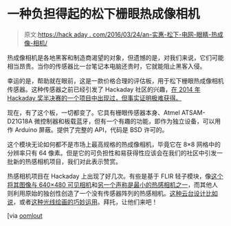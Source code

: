 # 一种负担得起的松下栅眼热成像相机

> 原文:[https://hack aday . com/2016/03/24/an-实惠-松下-电网-眼睛-热成像-相机/](https://hackaday.com/2016/03/24/an-affordable-panasonic-grid-eye-thermal-imaging-camera/)

热成像相机是各地黑客和制造商渴望的对象，但遗憾的是，对我们来说，它们可能相当昂贵。当你的传感器比一台笔记本电脑还贵时，它就能阻止黑客入侵。

幸运的是，帮助就在眼前，这是一款价格合理的评估板，用于松下栅眼热成像相机传感器。这种传感器之前已经引发了 Hackaday 社区的兴趣，[在 2014 年 Hackaday 奖半决赛的一个项目中出现过，但事实证明极难获得。](https://hackaday.io/project/1389-grid-eye-ble-capable-thermal-camera)

现在，有了这个板，一切都变了。它具有栅眼传感器本身、Atmel ATSAM-D21G18A 微控制器和板载蓝牙，但有一个有趣的功能，即作为独立设备，可以用作 Arduino 屏蔽。提供了完整的 API，代码是 BSD 许可的。

这个模块无论如何都不是市场上最高规格的热成像相机，毕竟它在 8×8 网格中的分辨率只有 64 像素。但是它的可负担性和易获得性应该会在我们的社区中引发一批新的热感相机项目，我们对此表示赞赏。

热感相机项目在 Hackaday 上出现了好几次。有些是基于 FLIR 轻子模块，像[这个将其图像与 640×480 可见相机](http://hackaday.com/2015/12/25/build-your-own-thermal-camera/)和[另一个声称是最小的热感相机之一](http://hackaday.com/2014/09/07/building-the-worlds-smallest-thermal-camera/)，而其他人则利用原始的独创性创造了一个没有传感器阵列的热感相机。[这种云台设计比如说](http://hackaday.com/2013/12/01/diy-thermal-imaging-camera/)，或者[这种光线绘画的巧妙运用](http://hackaday.com/2013/01/03/an-absurdly-clever-thermal-imaging-camera/)。拜托，让他们来吧！

[via [oomlout](http://oomlout.co.uk/blogs/news/93270529-panasonics-affordable-grid-eye-arduino-thermal-camera-board)